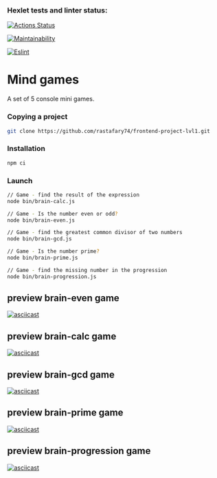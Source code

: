 ### Hexlet tests and linter status:
[![Actions Status](https://github.com/rastafary74/frontend-project-lvl1/workflows/hexlet-check/badge.svg)](https://github.com/rastafary74/frontend-project-lvl1/actions)

[![Maintainability](https://api.codeclimate.com/v1/badges/05877b090f237141ea04/maintainability)](https://codeclimate.com/github/rastafary74/frontend-project-lvl1/maintainability)

[![Eslint](https://github.com/rastafary74/frontend-project-lvl1/workflows/eslint/badge.svg)](https://github.com/rastafary74/frontend-project-lvl1/actions)

# Mind games

A set of 5 console mini games.

### Copying a project
```sh
git clone https://github.com/rastafary74/frontend-project-lvl1.git
```

### Installation
```sh
npm ci
```

### Launch
```sh
// Game - find the result of the expression
node bin/brain-calc.js

// Game - Is the number even or odd?
node bin/brain-even.js

// Game - find the greatest common divisor of two numbers
node bin/brain-gcd.js

// Game - Is the number prime?
node bin/brain-prime.js

// Game - find the missing number in the progression
node bin/brain-progression.js
```



## preview brain-even game
[![asciicast](https://asciinema.org/a/AFdzQpifdVZ1KRDMEVjYkLHFM.svg)](https://asciinema.org/a/AFdzQpifdVZ1KRDMEVjYkLHFM)

## preview brain-calc game
[![asciicast](https://asciinema.org/a/2KyYXJBWMxC5dIG01RNBuaqfX.svg)](https://asciinema.org/a/2KyYXJBWMxC5dIG01RNBuaqfX)

## preview brain-gcd game
[![asciicast](https://asciinema.org/a/EV4eJXX8SO4SD93kHSWMPwo8z.svg)](https://asciinema.org/a/EV4eJXX8SO4SD93kHSWMPwo8z)

## preview brain-prime game
[![asciicast](https://asciinema.org/a/EItFzStHdIywlUjOkNF3BHrJv.svg)](https://asciinema.org/a/EItFzStHdIywlUjOkNF3BHrJv)

## preview brain-progression game
[![asciicast](https://asciinema.org/a/W4CUnMvIkL83TsxAL1DULpg2m.svg)](https://asciinema.org/a/W4CUnMvIkL83TsxAL1DULpg2m)

